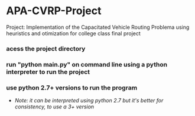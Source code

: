 # APA-CVRP-Project
Project: Implementation of the Capacitated Vehicle Routing Problema using heuristics and otimization for college class final project

### acess the project directory
### run "python main.py" on command line using a python interpreter to run the project
### use python 2.7+ versions to run the program
* _Note: it can be interpreted using python 2.7 but it's better for consistency, to use a 3+ version_
